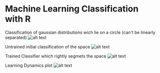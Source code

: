 # Machine Learning Classification with R 
Classification of gaussian distributions wich lie on a circle (can't be linearly separated)
![alt text](https://github.com/claCase97/Classification-with-Keras-in-R/blob/master/figures/data_plot.png?raw=True)

Untrained initial classification of the space 
![alt text](https://github.com/claCase97/Classification-with-Keras-in-R/blob/master/figures/wrong_classification.png?raw=True)

Trained Classifier which rightly segmets the space 
![alt text](https://github.com/claCase97/Classification-with-Keras-in-R/blob/master/figures/right_classification.png?raw=True)

Learning Dynamics plot
![alt text](https://github.com/claCase97/Classification-with-Keras-in-R/blob/master/figures/Rplot.png?raw=True)

